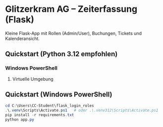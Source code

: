 # Glitzerkram AG – Zeiterfassung (Flask)

Kleine Flask-App mit Rollen (Admin/User), Buchungen, Tickets und Kalenderansicht.

## Quickstart (Python 3.12 empfohlen)

### Windows PowerShell
1. Virtuelle Umgebung

## Quickstart (Windows PowerShell)

```powershell
cd C:\Users\CC-Student\flask_login_roles
.\.venv\Scripts\Activate.ps1   # oder .\.venv312\Scripts\Activate.ps1
pip install -r requirements.txt
python app.py
